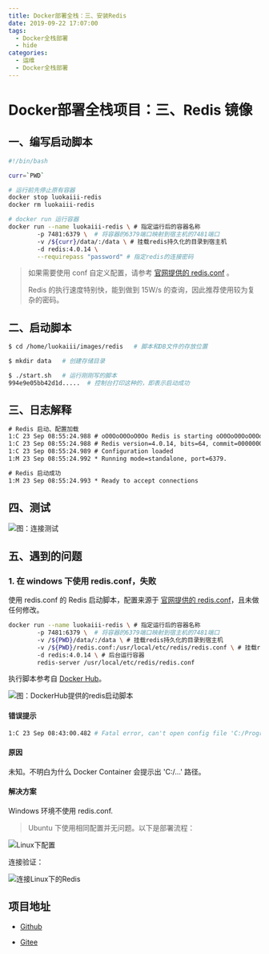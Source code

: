 ```yaml
---
title: Docker部署全栈：三、安装Redis
date: 2019-09-22 17:07:00
tags: 
  - Docker全栈部署
  - hide
categories:
  - 运维
  - Docker全栈部署
---
```


# Docker部署全栈项目：三、Redis 镜像

## 一、编写启动脚本

```sh
#!/bin/bash

curr=`PWD`

# 运行前先停止原有容器
docker stop luokaiii-redis
docker rm luokaiii-redis

# docker run 运行容器
docker run --name luokaiii-redis \ # 指定运行后的容器名称
        -p 7481:6379 \	# 将容器的6379端口映射到宿主机的7481端口
        -v /${curr}/data/:/data \ # 挂载redis持久化的目录到宿主机
        -d redis:4.0.14 \
        --requirepass "password" # 指定redis的连接密码
```

> 如果需要使用 conf 自定义配置，请参考 [官网提供的 redis.conf](http://download.redis.io/redis-stable/redis.conf) 。
>
> Redis 的执行速度特别快，能到做到 15W/s 的查询，因此推荐使用较为复杂的密码。

## 二、启动脚本

```sh
$ cd /home/luokaiii/images/redis   # 脚本和DB文件的存放位置

$ mkdir data   # 创建存储目录

$ ./start.sh   # 运行刚刚写的脚本
994e9e05bb42d1d.....  # 控制台打印这种的，即表示启动成功
```

## 三、日志解释

```tex
# Redis 启动、配置加载
1:C 23 Sep 08:55:24.988 # oO0OoO0OoO0Oo Redis is starting oO0OoO0OoO0Oo
1:C 23 Sep 08:55:24.988 # Redis version=4.0.14, bits=64, commit=00000000, modified=0, pid=1, just started
1:C 23 Sep 08:55:24.989 # Configuration loaded
1:M 23 Sep 08:55:24.992 * Running mode=standalone, port=6379.

# Redis 启动成功
1:M 23 Sep 08:55:24.993 * Ready to accept connections
```

## 四、测试

![图：连接测试](https://i.loli.net/2019/09/23/YH3OnIpa7G2vieK.png)

## 五、遇到的问题

### 1. 在 windows 下使用 redis.conf，失败

使用 redis.conf 的 Redis 启动脚本，配置来源于 [官网提供的 redis.conf](http://download.redis.io/redis-stable/redis.conf)，且未做任何修改。

```sh
docker run --name luokaiii-redis \ # 指定运行后的容器名称
        -p 7481:6379 \	# 将容器的6379端口映射到宿主机的7481端口
        -v /${PWD}/data/:/data \ # 挂载redis持久化的目录到宿主机
        -v /${PWD}/redis.conf:/usr/local/etc/redis/redis.conf \ # 挂载redis.conf
        -d redis:4.0.14 \ # 后台运行容器
        redis-server /usr/local/etc/redis/redis.conf
```

执行脚本参考自 [Docker Hub](https://hub.docker.com/_/redis?tab=description)。

![图：DockerHub提供的redis启动脚本](https://i.loli.net/2019/09/23/DvtaXPkubZUJL6A.png)

#### 错误提示

```sh
1:C 23 Sep 08:43:00.482 # Fatal error, can't open config file 'C:/Program Files/Git/usr/local/etc/redis/redis.conf'
```

#### 原因

未知。不明白为什么 Docker Container 会提示出 'C:/...' 路径。

#### 解决方案

Windows 环境不使用 redis.conf. 

> Ubuntu 下使用相同配置并无问题。以下是部署流程：

![Linux下配置](https://i.loli.net/2019/09/23/mXkanxRFu8HIYfi.png)

连接验证：

![连接Linux下的Redis](https://i.loli.net/2019/09/23/i7rZhyLgPHwbnDI.png)

## 项目地址

- [Github](https://github.com/luokaiii/luokaiii.docker-images)

- [Gitee](https://gitee.com/luokaiii/luokaiii.docker-images)